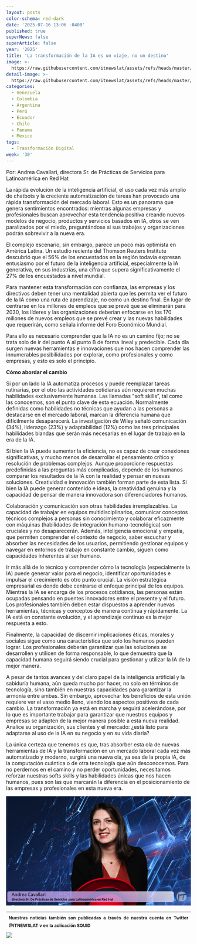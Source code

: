 ```yaml
---
layout: posts
color-schema: red-dark
date: '2025-07-16 13:06 -0400'
published: true
superNews: false
superArticle: false
year: '2025'
title: 'La transformación de la IA es un viaje, no un destino'
image: >-
  https://raw.githubusercontent.com/itnewslat/assets/refs/heads/master/img/540x320/Andrea-Cavallari-p.jpg
detail-image: >-
  https://raw.githubusercontent.com/itnewslat/assets/refs/heads/master/img/1024x680/Andrea-Cavallari-g.jpg
categories:
  - Venezuela
  - Colombia
  - Argentina
  - Perú
  - Ecuador
  - Chile
  - Panama
  - Mexico
tags:
  - Transformación Digital
week: '30'
---
```



Por: Andrea Cavallari, directora Sr. de Prácticas de Servicios para Latinoamérica en Red Hat

La rápida evolución de la inteligencia artificial, el uso cada vez más amplio de chatbots y la creciente automatización de tareas han provocado una rápida transformación del mercado laboral. Esto es un panorama que genera sentimientos encontrados: mientras algunas empresas y profesionales buscan aprovechar esta tendencia positiva creando nuevos modelos de negocio, productos y servicios basados en IA, otros se ven paralizados por el miedo, preguntándose si sus trabajos y organizaciones podrán sobrevivir a la nueva era.

El complejo escenario, sin embargo, parece un poco más optimista en América Latina. Un estudio reciente del Thomson Reuters Institute descubrió que el 56% de los encuestados en la región todavía expresan entusiasmo por el futuro de la inteligencia artificial, especialmente la IA generativa, en sus industrias, una cifra que supera significativamente el 27% de los encuestados a nivel mundial.

Para mantener esta transformación con confianza, las empresas y los directivos deben tener una mentalidad abierta que les permita ver el futuro de la IA como una ruta de aprendizaje, no como un destino final. En lugar de centrarse en los millones de empleos que se prevé que se eliminarán para 2030, los líderes y las organizaciones deberían enfocarse en los 170 millones de nuevos empleos que se prevé crear y las nuevas habilidades que requerirán, como señala informe del Foro Económico Mundial.

Para ello es necesario comprender que la IA no es un camino fijo; no se trata solo de ir del punto A al punto B de forma lineal y predecible. Cada día surgen nuevas herramientas e innovaciones que nos hacen comprender las innumerables posibilidades por explorar, como profesionales y como empresas, y esto es solo el principio.

**Cómo abordar el cambio**

Si por un lado la IA automatiza procesos y puede reemplazar tareas rutinarias, por el otro las actividades cotidianas aún requieren muchas habilidades exclusivamente humanas. Las llamadas "soft skills”, tal como las conocemos, son el punto clave de esta ecuación. Normalmente definidas como habilidades no técnicas que ayudan a las personas a destacarse en el mercado laboral, marcan la diferencia humana que difícilmente desaparecerá. La investigación de Wiley señaló comunicación (34%), liderazgo (23%) y adaptabilidad (12%) como las tres principales habilidades blandas que serán más necesarias en el lugar de trabajo en la era de la IA.

Si bien la IA puede aumentar la eficiencia, no es capaz de crear conexiones significativas, y mucho menos de desarrollar el pensamiento crítico y resolución de problemas complejos. Aunque proporcione respuestas predefinidas a las preguntas más complicadas, depende de los humanos comparar los resultados de la IA con la realidad y pensar en nuevas soluciones. Creatividad e innovación también forman parte de esta lista. Si bien la IA puede generar contenido e ideas, la creatividad genuina y la capacidad de pensar de manera innovadora son diferenciadores humanos.

Colaboración y comunicación son otras habilidades irremplazables. La capacidad de trabajar en equipos multidisciplinarios, comunicar conceptos técnicos complejos a personas sin conocimiento y colaborar eficazmente con máquinas (habilidades de integración humano-tecnológica) son cruciales y no desaparecerán. Además, inteligencia emocional y empatía, que permiten comprender el contexto de negocio, saber escuchar y absorber las necesidades de los usuarios, permitiendo gestionar equipos y navegar en entornos de trabajo en constante cambio, siguen como capacidades inherentes al ser humano.

Ir más allá de lo técnico y comprender cómo la tecnología (especialmente la IA) puede generar valor para el negocio, identificar oportunidades e impulsar el crecimiento es otro punto crucial. La visión estratégica empresarial es donde debe centrarse el enfoque principal de los equipos. Mientras la IA se encarga de los procesos cotidianos, las personas están ocupadas pensando en puentes innovadores entre el presente y el futuro. Los profesionales también deben estar dispuestos a aprender nuevas herramientas, técnicas y conceptos de manera continua y rápidamente. La IA está en constante evolución, y el aprendizaje continuo es la mejor respuesta a esto.

Finalmente, la capacidad de discernir implicaciones éticas, morales y sociales sigue como una característica que solo los humanos pueden lograr. Los profesionales deberán garantizar que las soluciones se desarrollen y utilicen de forma responsable, lo que demuestra que la capacidad humana seguirá siendo crucial para gestionar y utilizar la IA de la mejor manera.

A pesar de tantos avances y del claro papel de la inteligencia artificial y la sabiduría humana, aún queda mucho por hacer, no solo en términos de tecnología, sino también en nuestras capacidades para garantizar la armonía entre ambas. Sin embargo, aprovechar los beneficios de esta unión requiere ver el vaso medio lleno, viendo los aspectos positivos de cada cambio. La transformación ya está en marcha y seguirá acelerándose, por lo que es importante trabajar para garantizar que nuestros equipos y empresas se adapten de la mejor manera posible a esta nueva realidad. Analice su organización, sus clientes y el mercado: ¿está listo para adaptarse al uso de la IA en su negocio y en su vida diaria?

La única certeza que tenemos es que, tras absorber esta ola de nuevas herramientas de IA y la transformación en un mercado laboral cada vez más automatizado y moderno, surgirá una nueva ola, ya sea de la propia IA, de la computación cuántica o de otra tecnología que aún desconocemos. Para no perdernos en el camino y no perder oportunidades, necesitamos reforzar nuestras softs skills y las habilidades únicas que nos hacen humanos, pues son las que marcarán la diferencia en el posicionamiento de las empresas y profesionales en esta nueva era.

![](https://raw.githubusercontent.com/itnewslat/assets/refs/heads/master/img/540x320/Andrea-Cavallari-p.jpg)

<table style="height: 42px;" width="569">
<tbody>
<tr>
<td style="text-align: justify;"><sub><strong>Nuestras noticias también son publicadas a través de nuestra cuenta en Twitter <a href="https://twitter.com/itnewslat?lang=es">@ITNEWSLAT</a> y en la aplicación <a href="https://squidapp.co/en/">SQUID</a></strong></sub></td>
</tr>
</tbody>
</table>

<img src="https://tracker.metricool.com/c3po.jpg?hash=56f88a41e39ab42c063cc51676587a04"/>